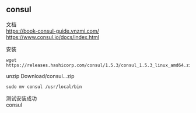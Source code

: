 ## consul
  
文档  
https://book-consul-guide.vnzmi.com/  
https://www.consul.io/docs/index.html  
  
安装  
```
wget https://releases.hashicorp.com/consul/1.5.3/consul_1.5.3_linux_amd64.zip
```
unzip Download/consul...zip  
```
sudo mv consul /usr/local/bin
```
测试安装成功  
consul  
